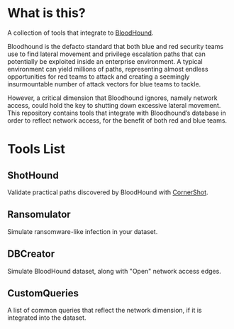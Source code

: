 # What is this?
A collection of tools that integrate to [BloodHound](https://github.com/BloodHoundAD/BloodHound).

Bloodhound is the defacto standard that both blue and red security teams use to find lateral movement and privilege escalation paths that can potentially be exploited inside an enterprise environment. 
A typical environment can yield millions of paths, representing almost endless opportunities for red teams to attack and creating a seemingly insurmountable number of attack vectors for blue teams to tackle. 

However, a critical dimension that Bloodhound ignores, namely network access, could hold the key to shutting down excessive lateral movement.
This repository contains tools that integrate with Bloodhound’s database in order to reflect network access, for the benefit of both red and blue teams. 
 
# Tools List
## ShotHound
Validate practical paths discovered by BloodHound with [CornerShot](https://github.com/zeronetworks/cornershot).  

## Ransomulator
Simulate ransomware-like infection in your dataset.

## DBCreator
Simulate BloodHound dataset, along with "Open" network access edges.

## CustomQueries
A list of common queries that reflect the network dimension, if it is integrated into the dataset.

